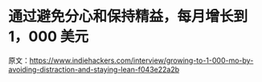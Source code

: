 # 通过避免分心和保持精益，每月增长到 1，000 美元

原文：<https://www.indiehackers.com/interview/growing-to-1-000-mo-by-avoiding-distraction-and-staying-lean-f043e22a2b>